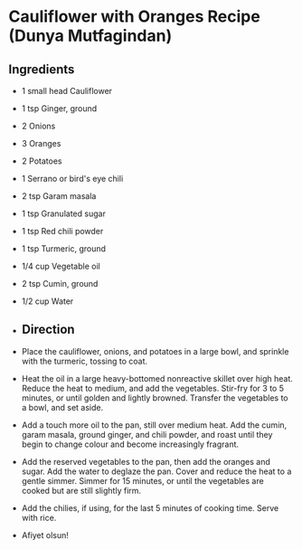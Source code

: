 # Cauliflower with Oranges Recipe (Dunya Mutfagindan)

## **Ingredients**

- 1 small head Cauliflower
- 1 tsp Ginger, ground
- 2 Onions
- 3 Oranges
- 2 Potatoes
- 1 Serrano or bird's eye chili
- 2 tsp Garam masala
- 1 tsp Granulated sugar
- 1 tsp Red chili powder
- 1 tsp Turmeric, ground
- 1/4 cup Vegetable oil
- 2 tsp Cumin, ground
- 1/2 cup Water

- ## **Direction**

- Place the cauliflower, onions, and potatoes in a large bowl, and sprinkle with the turmeric, tossing to coat.
- Heat the oil in a large heavy-bottomed nonreactive skillet over high heat. Reduce the heat to medium, and add the vegetables. Stir-fry for 3 to 5 minutes, or until golden and lightly browned. Transfer the vegetables to a bowl, and set aside.
- Add a touch more oil to the pan, still over medium heat. Add the cumin, garam masala, ground ginger, and chili powder, and roast until they begin to change colour and become increasingly fragrant.
- Add the reserved vegetables to the pan, then add the oranges and sugar. Add the water to deglaze the pan. Cover and reduce the heat to a gentle simmer. Simmer for 15 minutes, or until the vegetables are cooked but are still slightly firm.
- Add the chilies, if using, for the last 5 minutes of cooking time. Serve with rice.
  
- Afiyet olsun!
